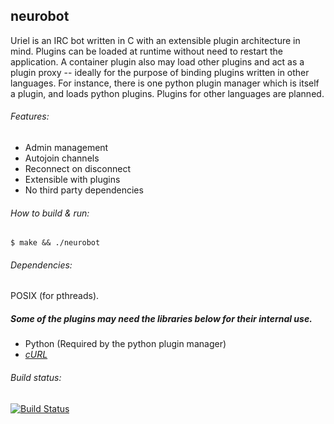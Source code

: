 ## neurobot
Uriel is an IRC bot written in C with an extensible plugin architecture in mind. Plugins can be loaded at runtime without need to restart the application. A container plugin also may load other plugins and act as a plugin proxy -- ideally for the purpose of binding plugins written in other languages. For instance, there is one python plugin manager which is itself a plugin, and loads python plugins. Plugins for other languages are planned.

###### Features:
 - Admin management
 - Autojoin channels
 - Reconnect on disconnect
 - Extensible with plugins
 - No third party dependencies

###### How to build & run:
	$ make && ./neurobot

###### Dependencies: 
POSIX (for pthreads).

##### Some of the plugins may need the libraries below for their internal use.
 - Python (Required by the python plugin manager)
 - *[cURL](http://curl.haxx.se/libcurl/)* 
 
###### Build status:
[![Build Status](https://secure.travis-ci.org/neuro-sys/neuro-bot.png)](http://travis-ci.org/neuro-sys/neuro-bot)


